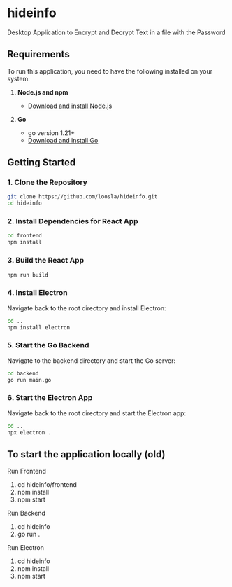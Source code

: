 # hideinfo

Desktop Application to Encrypt and Decrypt Text in a file with the Password

## Requirements

To run this application, you need to have the following installed on your system:

1. **Node.js and npm**

   - [Download and install Node.js](https://nodejs.org/)

2. **Go**
   - go version 1.21+
   - [Download and install Go](https://golang.org/dl/)

## Getting Started

### 1. Clone the Repository

```bash
git clone https://github.com/loosla/hideinfo.git
cd hideinfo
```

### 2. Install Dependencies for React App

```bash
cd frontend
npm install
```

### 3. Build the React App

```bash
npm run build
```

### 4. Install Electron

Navigate back to the root directory and install Electron:

```bash
cd ..
npm install electron
```

### 5. Start the Go Backend

Navigate to the backend directory and start the Go server:

```bash
cd backend
go run main.go
```

### 6. Start the Electron App

Navigate back to the root directory and start the Electron app:

```bash
cd ..
npx electron .
```

## To start the application locally (old)

Run Frontend

1. cd hideinfo/frontend
1. npm install
1. npm start

Run Backend

1. cd hideinfo
1. go run .

Run Electron

1. cd hideinfo
1. npm install
1. npm start
